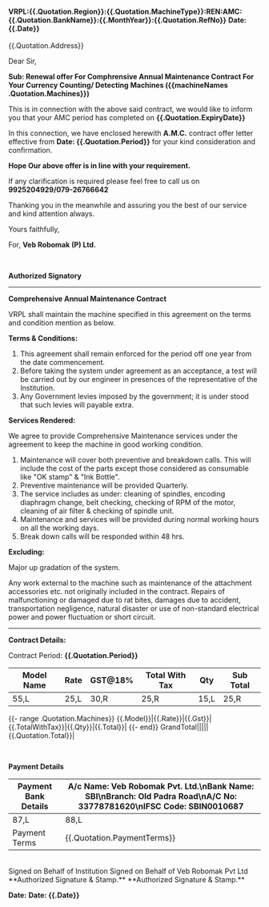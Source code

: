 **VRPL:{{.Quotation.Region}}:{{.Quotation.MachineType}}:REN:AMC:{{.Quotation.BankName}}:{{.MonthYear}}:{{.Quotation.RefNo}}**                                         **Date:{{.Date}}**
<br/>                           
{{.Quotation.Address}}

Dear Sir,

**Sub: Renewal offer For Comphrensive Annual Maintenance Contract For Your Currency Counting/ Detecting Machines ({{machineNames .Quotation.Machines}})**

This is in connection with the above said contract, we would like to inform you that your AMC period has completed on **{{.Quotation.ExpiryDate}}**

In this connection, we have enclosed herewith **A.M.C.** contract offer letter effective from **Date: {{.Quotation.Period}}** for your kind consideration and confirmation.

**Hope Our above offer is in line with your requirement.**

If any clarification is required please feel free to call us on **9925204929/079-26766642**

Thanking you in the meanwhile and assuring you the best of our service and kind
attention always.

Yours faithfully,


For, **Veb Robomak (P) Ltd.**

<br/>

**Authorized Signatory**

---------------------------

**Comprehensive Annual Maintenance Contract**

VRPL shall maintain the machine specified in this agreement on the terms and condition mention as below.

**Terms & Conditions:**

1. This agreement shall remain enforced for the period off one year from the date
commencement.
2. Before taking the system under agreement as an acceptance, a test will be
carried out by our engineer in presences of the representative of the Institution.
3. Any Government levies imposed by the government; it is under stood that such
levies will payable extra.

**Services Rendered:**

We agree to provide Comprehensive Maintenance services under the agreement to
keep the machine in good working condition.

1. Maintenance will cover both preventive and breakdown calls. This will include the cost of the parts except those considered as consumable like "OK stamp" & "Ink Bottle".
2. Preventive maintenance will be provided Quarterly.
3. The service includes as under: cleaning of spindles, encoding diaphragm change,
belt checking, checking of RPM of the motor, cleaning of air filter & checking of
spindle unit.
4. Maintenance and services will be provided during normal working hours on all
the working days.
5. Break down calls will be responded within 48 hrs.

**Excluding:**

Major up gradation of the system.

Any work external to the machine such as maintenance of the attachment accessories
etc. not originally included in the contract. Repairs of malfunctioning or damaged due to rat bites, damages due to accident, transportation negligence, natural disaster or use of non-standard electrical power and power fluctuation or short circuit.

--------------


**Contract Details:**

Contract Period: **{{.Quotation.Period}}**

Model Name|Rate|GST@18%|Total With Tax|Qty|Sub Total|
----------|----|-------|--------------|---|---------|
55,L|25,L|30,R|25,R|15,L|25,R|
{{- range .Quotation.Machines}}
{{.Model}}|{{.Rate}}|{{.Gst}}|{{.TotalWithTax}}|{{.Qty}}|{{.Total}}|
{{- end}}
GrandTotal|||||{{.Quotation.Total}}|


<br/>

**Payment Details**

Payment Bank Details|A/c Name: Veb Robomak Pvt. Ltd.\nBank Name: SBI\nBranch: Old Padra Road\nA/C No: 33778781620\nIFSC Code: SBIN0010687|
-----------------------|----------------
87,L|88,L|
Payment Terms|{{.Quotation.PaymentTerms}}|

<br/>
Signed on Behalf of Institution                         Signed on Behalf of Veb Robomak Pvt Ltd

<br/>
**Authorized Signature & Stamp.**                   **Authorized Signature & Stamp.**

**Date:**                                                               **Date: {{.Date}}**

